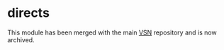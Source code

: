 # directs
This module has been merged with the main [VSN](https://github.com/vib-singlecell-nf/vsn-pipeline) repository and is now archived.
